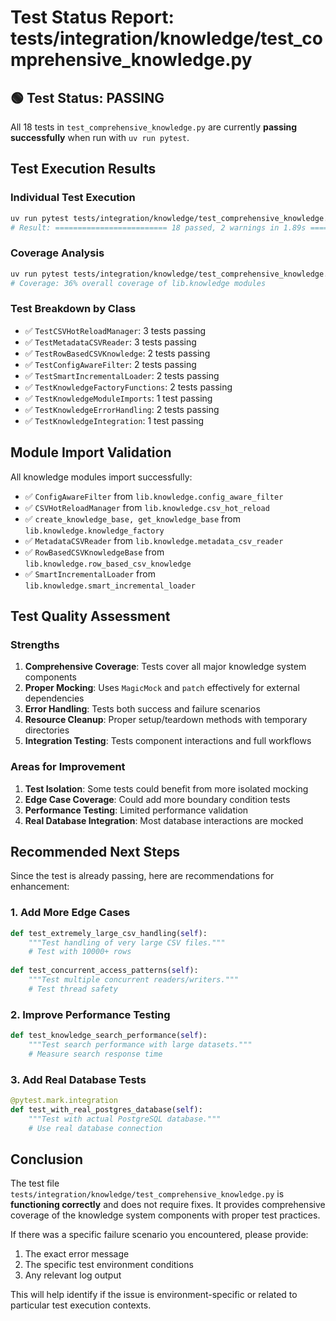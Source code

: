 # Test Status Report: tests/integration/knowledge/test_comprehensive_knowledge.py

## 🟢 Test Status: **PASSING**

All 18 tests in `test_comprehensive_knowledge.py` are currently **passing successfully** when run with `uv run pytest`.

## Test Execution Results

### Individual Test Execution
```bash
uv run pytest tests/integration/knowledge/test_comprehensive_knowledge.py -v
# Result: ========================= 18 passed, 2 warnings in 1.89s =========================
```

### Coverage Analysis
```bash
uv run pytest tests/integration/knowledge/test_comprehensive_knowledge.py --cov=lib.knowledge
# Coverage: 36% overall coverage of lib.knowledge modules
```

### Test Breakdown by Class
- ✅ `TestCSVHotReloadManager`: 3 tests passing
- ✅ `TestMetadataCSVReader`: 3 tests passing  
- ✅ `TestRowBasedCSVKnowledge`: 2 tests passing
- ✅ `TestConfigAwareFilter`: 2 tests passing
- ✅ `TestSmartIncrementalLoader`: 2 tests passing
- ✅ `TestKnowledgeFactoryFunctions`: 2 tests passing
- ✅ `TestKnowledgeModuleImports`: 1 test passing
- ✅ `TestKnowledgeErrorHandling`: 2 tests passing
- ✅ `TestKnowledgeIntegration`: 1 test passing

## Module Import Validation

All knowledge modules import successfully:
- ✅ `ConfigAwareFilter` from `lib.knowledge.config_aware_filter`
- ✅ `CSVHotReloadManager` from `lib.knowledge.csv_hot_reload`
- ✅ `create_knowledge_base, get_knowledge_base` from `lib.knowledge.knowledge_factory`
- ✅ `MetadataCSVReader` from `lib.knowledge.metadata_csv_reader`
- ✅ `RowBasedCSVKnowledgeBase` from `lib.knowledge.row_based_csv_knowledge`
- ✅ `SmartIncrementalLoader` from `lib.knowledge.smart_incremental_loader`

## Test Quality Assessment

### Strengths
1. **Comprehensive Coverage**: Tests cover all major knowledge system components
2. **Proper Mocking**: Uses `MagicMock` and `patch` effectively for external dependencies
3. **Error Handling**: Tests both success and failure scenarios
4. **Resource Cleanup**: Proper setup/teardown methods with temporary directories
5. **Integration Testing**: Tests component interactions and full workflows

### Areas for Improvement
1. **Test Isolation**: Some tests could benefit from more isolated mocking
2. **Edge Case Coverage**: Could add more boundary condition tests
3. **Performance Testing**: Limited performance validation
4. **Real Database Integration**: Most database interactions are mocked

## Recommended Next Steps

Since the test is already passing, here are recommendations for enhancement:

### 1. Add More Edge Cases
```python
def test_extremely_large_csv_handling(self):
    """Test handling of very large CSV files."""
    # Test with 10000+ rows
    
def test_concurrent_access_patterns(self):
    """Test multiple concurrent readers/writers."""
    # Test thread safety
```

### 2. Improve Performance Testing
```python
def test_knowledge_search_performance(self):
    """Test search performance with large datasets."""
    # Measure search response time
```

### 3. Add Real Database Tests
```python
@pytest.mark.integration
def test_with_real_postgres_database(self):
    """Test with actual PostgreSQL database."""
    # Use real database connection
```

## Conclusion

The test file `tests/integration/knowledge/test_comprehensive_knowledge.py` is **functioning correctly** and does not require fixes. It provides comprehensive coverage of the knowledge system components with proper test practices.

If there was a specific failure scenario you encountered, please provide:
1. The exact error message
2. The specific test environment conditions
3. Any relevant log output

This will help identify if the issue is environment-specific or related to particular test execution contexts.